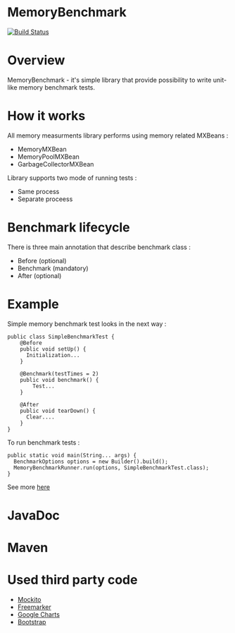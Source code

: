 MemoryBenchmark
========
[![Build Status](https://travis-ci.org/IvannKurchenko/MemoryBenchmark.svg?branch=master)](https://travis-ci.org/IvannKurchenko/MemoryBenchmark)

Overview
========
MemoryBenchmark - it's simple library that provide possibility to write unit-like memory benchmark tests. 

How it works
========
All memory measurments library performs using memory related MXBeans : 
* MemoryMXBean
* MemoryPoolMXBean
* GarbageCollectorMXBean



Library supports two mode of running tests :
* Same process
* Separate proceess

Benchmark lifecycle
========
There is three main annotation that describe benchmark class :
* Before (optional)
* Benchmark (mandatory)
* After (optional)


Example
========
Simple memory benchmark test looks in the next way :
```
public class SimpleBenchmarkTest {
    @Before
    public void setUp() {
      Initialization...
    }

    @Benchmark(testTimes = 2)
    public void benchmark() {
        Test...
    }

    @After
    public void tearDown() {
      Clear....
    }
}
```
To run benchmark tests :
```
public static void main(String... args) {
  BenchmarkOptions options = new Builder().build();
  MemoryBenchmarkRunner.run(options, SimpleBenchmarkTest.class);
}
```
See more [here](https://github.com/IvannKurchenko/MemoryBenchmark/tree/master/examples/src/main/java/memory/benchmark/examples)

JavaDoc
========

Maven
========

Used third party code
========
* [Mockito](http://code.google.com/p/mockito/)
* [Freemarker](http://freemarker.org/)
* [Google Charts](https://developers.google.com/chart/?hl=uk)
* [Bootstrap](http://getbootstrap.com/)
